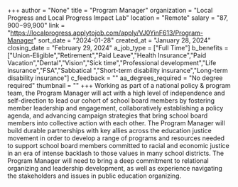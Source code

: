 +++
author = "None"
title = "Program Manager"
organization = "Local Progress and Local Progress Impact Lab"
location = "Remote"
salary = "$87,900-$99,900"
link = "https://localprogress.applytojob.com/apply/VJ0YinF613/Program-Manager"
sort_date = "2024-01-28"
created_at = "January 28, 2024"
closing_date = "February 29, 2024"
a_job_type = ["Full Time"]
b_benefits = ["Union-Eligible","Retirement","Paid Leave","Health Insurance","Paid Vacation","Dental","Vision","Sick time","Professional development","Life insurance","FSA","Sabbatical ","Short-term disability insurance","Long-term disability insurance"]
c_feedback = ""
aa_degrees_required = "No degree required"
thumbnail = ""
+++
Working as part of a national policy & program team, the Program Manager will act with a high level of independence and self-direction to lead our cohort of school board members by fostering member leadership and engagement, collaboratively establishing a policy agenda, and advancing campaign strategies that bring school board members into collective action with each other. The Program Manager will build durable partnerships with key allies across the education justice movement in order to develop a range of programs and resources needed to support school board members committed to racial and economic justice in an era of intense backlash to those values in many school districts. The Program Manager will need to bring a deep commitment to relational organizing and leadership development, as well as experience navigating the stakeholders and issues in public education organizing.